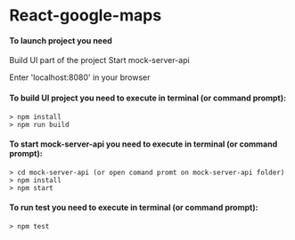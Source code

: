 # React-google-maps

#### To launch project you need
Build UI part of the project
Start mock-server-api

Enter 'localhost:8080' in your browser

#### To build UI project you need to execute in terminal (or command prompt):

```
> npm install
> npm run build
```

#### To start mock-server-api you need to execute in terminal (or command prompt):

```
> cd mock-server-api (or open comand promt on mock-server-api folder)
> npm install
> npm start
```

#### To run test you need to execute in terminal (or command prompt):

```
> npm test
```
